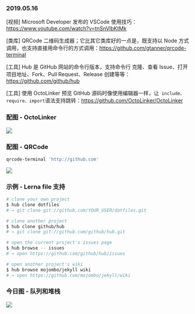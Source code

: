 ### 2019.05.16

[视频] Microsoft Developer 发布的 VSCode 使用技巧：<https://www.youtube.com/watch?v=tnSnVlbKtMk>

[类库] QRCode 二维码生成器；它比其它类库好的一点是，既支持以 Node 方式调用，也支持直接用命令行的方式调用：<https://github.com/gtanner/qrcode-terminal>

[工具] Hub 是 GitHub 网站的命令行版本，支持命令行 克隆、查看 Issue、打开项目地址、Fork、Pull Request、Release 创建等等：<https://github.com/github/hub>

[工具] 使用 OctoLinker 预览 GitHub 源码时像使用编辑器一样，让` include、require、import`语法支持跳转：<https://github.com/OctoLinker/OctoLinker>

### 配图 - OctoLinker
![](https://user-images.githubusercontent.com/1393946/34275053-dca87148-e69b-11e7-9d8f-e43ce361755b.gif)

### 配图 - QRCode
```sh
qrcode-terminal 'http://github.com'
```
![](https://camo.githubusercontent.com/1b87ab92f230c35ff19abf2449e0fd52bea3f124/68747470733a2f2f7261772e6769746875622e636f6d2f6774616e6e65722f7172636f64652d7465726d696e616c2f6d61737465722f6578616d706c652f62617369632e706e67)

### 示例 - Lerna file 支持
```sh
# clone your own project
$ hub clone dotfiles
# → git clone git://github.com/YOUR_USER/dotfiles.git

# clone another project
$ hub clone github/hub
# → git clone git://github.com/github/hub.git

# open the current project's issues page
$ hub browse -- issues
# → open https://github.com/github/hub/issues

# open another project's wiki
$ hub browse mojombo/jekyll wiki
# → open https://github.com/mojombo/jekyll/wiki
```

### 今日图 - 队列和堆栈
![](https://user-gold-cdn.xitu.io/2019/5/16/16abe433ba900b59?imageView2/2/w/800/q/100)
